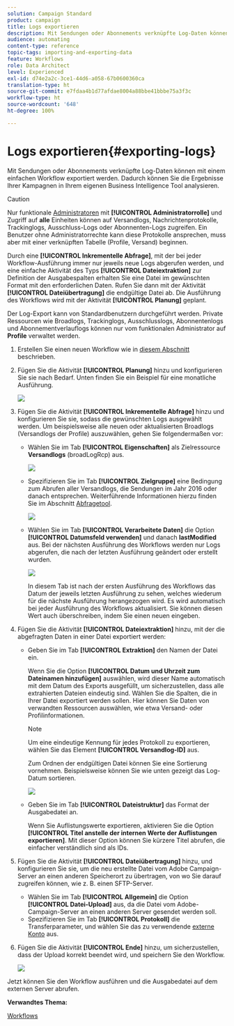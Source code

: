 ```yaml
---
solution: Campaign Standard
product: campaign
title: Logs exportieren
description: Mit Sendungen oder Abonnements verknüpfte Log-Daten können mit einem einfachen Workflow exportiert werden.
audience: automating
content-type: reference
topic-tags: importing-and-exporting-data
feature: Workflows
role: Data Architect
level: Experienced
exl-id: d74e2a2c-3ce1-44d6-a058-67b0600360ca
translation-type: ht
source-git-commit: e7fdaa4b1d77afdae8004a88bbe41bbbe75a3f3c
workflow-type: ht
source-wordcount: '648'
ht-degree: 100%

---
```


# Logs exportieren{#exporting-logs}

Mit Sendungen oder Abonnements verknüpfte Log-Daten können mit einem einfachen Workflow exportiert werden. Dadurch können Sie die Ergebnisse Ihrer Kampagnen in Ihrem eigenen Business Intelligence Tool analysieren.

>[!CAUTION]
>
>Nur funktionale [Administratoren](../../administration/using/users-management.md#functional-administrators) mit **[!UICONTROL Administratorrolle]** und Zugriff auf **alle** Einheiten können auf Versandlogs, Nachrichtenprotokolle, Trackinglogs, Ausschluss-Logs oder Abonnenten-Logs zugreifen. Ein Benutzer ohne Administratorrechte kann diese Protokolle ansprechen, muss aber mit einer verknüpften Tabelle (Profile, Versand) beginnen.

Durch eine **[!UICONTROL Inkrementelle Abfrage]**, mit der bei jeder Workflow-Ausführung immer nur jeweils neue Logs abgerufen werden, und eine einfache Aktivität des Typs **[!UICONTROL Dateiextraktion]** zur Definition der Ausgabespalten erhalten Sie eine Datei im gewünschten Format mit den erforderlichen Daten. Rufen Sie dann mit der Aktivität **[!UICONTROL Dateiübertragung]** die endgültige Datei ab. Die Ausführung des Workflows wird mit der Aktivität **[!UICONTROL Planung]** geplant.

Der Log-Export kann von Standardbenutzern durchgeführt werden. Private Ressourcen wie Broadlogs, Trackinglogs, Ausschlusslogs, Abonnentenlogs und Abonnementverlauflogs können nur vom funktionalen Administrator auf **Profile** verwaltet werden.

1. Erstellen Sie einen neuen Workflow wie in [diesem Abschnitt](../../automating/using/building-a-workflow.md#creating-a-workflow) beschrieben.
1. Fügen Sie die Aktivität **[!UICONTROL Planung]** hinzu und konfigurieren Sie sie nach Bedarf. Unten finden Sie ein Beispiel für eine monatliche Ausführung.

   ![](assets/export_logs_scheduler.png)

1. Fügen Sie die Aktivität **[!UICONTROL Inkrementelle Abfrage]** hinzu und konfigurieren Sie sie, sodass die gewünschten Logs ausgewählt werden. Um beispielsweise alle neuen oder aktualisierten Broadlogs (Versandlogs der Profile) auszuwählen, gehen Sie folgendermaßen vor:

   * Wählen Sie im Tab **[!UICONTROL Eigenschaften]** als Zielressource **Versandlogs** (broadLogRcp) aus.

      ![](assets/export_logs_query_properties.png)

   * Spezifizieren Sie im Tab **[!UICONTROL Zielgruppe]** eine Bedingung zum Abrufen aller Versandlogs, die Sendungen im Jahr 2016 oder danach entsprechen. Weiterführende Informationen hierzu finden Sie im Abschnitt [Abfragetool](../../automating/using/editing-queries.md#creating-queries).

      ![](assets/export_logs_query_target.png)

   * Wählen Sie im Tab **[!UICONTROL Verarbeitete Daten]** die Option **[!UICONTROL Datumsfeld verwenden]** und danach **lastModified** aus. Bei der nächsten Ausführung des Workflows werden nur Logs abgerufen, die nach der letzten Ausführung geändert oder erstellt wurden.

      ![](assets/export_logs_query_processeddata.png)

      In diesem Tab ist nach der ersten Ausführung des Workflows das Datum der jeweils letzten Ausführung zu sehen, welches wiederum für die nächste Ausführung herangezogen wird. Es wird automatisch bei jeder Ausführung des Workflows aktualisiert. Sie können diesen Wert auch überschreiben, indem Sie einen neuen eingeben.

1. Fügen Sie die Aktivität **[!UICONTROL Dateiextraktion]** hinzu, mit der die abgefragten Daten in einer Datei exportiert werden:

   * Geben Sie im Tab **[!UICONTROL Extraktion]** den Namen der Datei ein.

      Wenn Sie die Option **[!UICONTROL Datum und Uhrzeit zum Dateinamen hinzufügen]** auswählen, wird dieser Name automatisch mit dem Datum des Exports ausgefüllt, um sicherzustellen, dass alle extrahierten Dateien eindeutig sind. Wählen Sie die Spalten, die in Ihrer Datei exportiert werden sollen. Hier können Sie Daten von verwandten Ressourcen auswählen, wie etwa Versand- oder Profilinformationen.

      >[!NOTE]
      >
      >Um eine eindeutige Kennung für jedes Protokoll zu exportieren, wählen Sie das Element **[!UICONTROL Versandlog-ID]** aus.

      Zum Ordnen der endgültigen Datei können Sie eine Sortierung vornehmen. Beispielsweise können Sie wie unten gezeigt das Log-Datum sortieren.

      ![](assets/export_logs_extractfile_extraction.png)

   * Geben Sie im Tab **[!UICONTROL Dateistruktur]** das Format der Ausgabedatei an.

      Wenn Sie Auflistungswerte exportieren, aktivieren Sie die Option **[!UICONTROL Titel anstelle der internen Werte der Auflistungen exportieren]**. Mit dieser Option können Sie kürzere Titel abrufen, die einfacher verständlich sind als IDs.

1. Fügen Sie die Aktivität **[!UICONTROL Dateiübertragung]** hinzu, und konfigurieren Sie sie, um die neu erstellte Datei vom Adobe Campaign-Server an einen anderen Speicherort zu übertragen, von wo Sie darauf zugreifen können, wie z. B. einen SFTP-Server.

   * Wählen Sie im Tab **[!UICONTROL Allgemein]** die Option **[!UICONTROL Datei-Upload]** aus, da die Datei vom Adobe-Campaign-Server an einen anderen Server gesendet werden soll.
   * Spezifizieren Sie im Tab **[!UICONTROL Protokoll]** die Transferparameter, und wählen Sie das zu verwendende [externe Konto](../../administration/using/external-accounts.md#creating-an-external-account) aus.

1. Fügen Sie die Aktivität **[!UICONTROL Ende]** hinzu, um sicherzustellen, dass der Upload korrekt beendet wird, und speichern Sie den Workflow.

   ![](assets/export_logs_example_workflow.png)

Jetzt können Sie den Workflow ausführen und die Ausgabedatei auf dem externen Server abrufen.

**Verwandtes Thema:**

[Workflows](../../automating/using/get-started-workflows.md)
